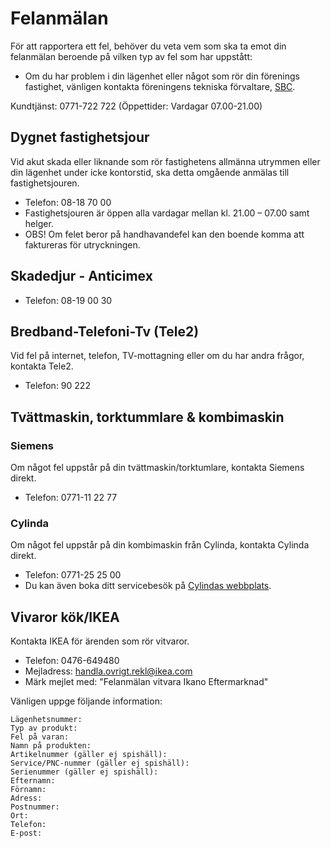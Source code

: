 # Felanmälan

För att rapportera ett fel, behöver du veta vem som ska ta emot din felanmälan beroende på vilken typ av fel som har uppstått:

- Om du har problem i din lägenhet eller något som rör din förenings fastighet, vänligen kontakta föreningens tekniska förvaltare, [SBC](https://www.sbc.se).

Kundtjänst: 0771-722 722 (Öppettider: Vardagar 07.00-21.00)

## Dygnet fastighetsjour

Vid akut skada eller liknande som rör fastighetens allmänna utrymmen eller din lägenhet under icke kontorstid, ska detta omgående anmälas till fastighetsjouren.

- Telefon: 08-18 70 00
- Fastighetsjouren är öppen alla vardagar mellan kl. 21.00 – 07.00 samt helger.
- OBS! Om felet beror på handhavandefel kan den boende komma att faktureras för utryckningen.

## Skadedjur - Anticimex

- Telefon: 08-19 00 30

## Bredband-Telefoni-Tv (Tele2)

Vid fel på internet, telefon, TV-mottagning eller om du har andra frågor, kontakta Tele2.

- Telefon: 90 222

## Tvättmaskin, torktummlare & kombimaskin

### Siemens

Om något fel uppstår på din tvättmaskin/torktumlare, kontakta Siemens direkt.

- Telefon: 0771-11 22 77

### Cylinda

Om något fel uppstår på din kombimaskin från Cylinda, kontakta Cylinda direkt.

- Telefon: 0771-25 25 00
- Du kan även boka ditt servicebesök på [Cylindas webbplats](http://www.cylinda.se/BokaService).

## Vivaror kök/IKEA

Kontakta IKEA för ärenden som rör vitvaror.

- Telefon: 0476-649480
- Mejladress: <handla.ovrigt.rekl@ikea.com>
- Märk mejlet med: "Felanmälan vitvara Ikano Eftermarknad"

Vänligen uppge följande information:

```text
Lägenhetsnummer:
Typ av produkt:
Fel på varan:
Namn på produkten:
Artikelnummer (gäller ej spishäll):
Service/PNC-nummer (gäller ej spishäll):
Serienummer (gäller ej spishäll):
Efternamn:
Förnamn:
Adress:
Postnummer:
Ort:
Telefon:
E-post:
```
